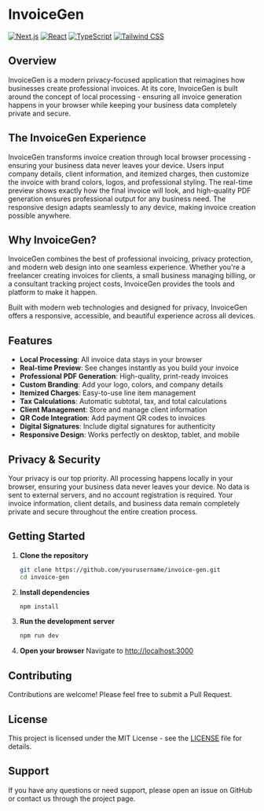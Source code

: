 # InvoiceGen

[![Next.js](https://img.shields.io/badge/Next.js-15-black?style=for-the-badge&logo=next.js)](https://nextjs.org)
[![React](https://img.shields.io/badge/React-19-blue?style=for-the-badge&logo=react)](https://reactjs.org)
[![TypeScript](https://img.shields.io/badge/TypeScript-5-blue?style=for-the-badge&logo=typescript)](https://www.typescriptlang.org)
[![Tailwind CSS](https://img.shields.io/badge/Tailwind_CSS-4.1-purple?style=for-the-badge&logo=tailwind-css)](https://tailwindcss.com)

## Overview

InvoiceGen is a modern privacy-focused application that reimagines how businesses create professional invoices. At its core, InvoiceGen is built around the concept of local processing - ensuring all invoice generation happens in your browser while keeping your business data completely private and secure.

## The InvoiceGen Experience

InvoiceGen transforms invoice creation through local browser processing - ensuring your business data never leaves your device. Users input company details, client information, and itemized charges, then customize the invoice with brand colors, logos, and professional styling. The real-time preview shows exactly how the final invoice will look, and high-quality PDF generation ensures professional output for any business need. The responsive design adapts seamlessly to any device, making invoice creation possible anywhere.

## Why InvoiceGen?

InvoiceGen combines the best of professional invoicing, privacy protection, and modern web design into one seamless experience. Whether you're a freelancer creating invoices for clients, a small business managing billing, or a consultant tracking project costs, InvoiceGen provides the tools and platform to make it happen.

Built with modern web technologies and designed for privacy, InvoiceGen offers a responsive, accessible, and beautiful experience across all devices.

## Features

- **Local Processing**: All invoice data stays in your browser
- **Real-time Preview**: See changes instantly as you build your invoice
- **Professional PDF Generation**: High-quality, print-ready invoices
- **Custom Branding**: Add your logo, colors, and company details
- **Itemized Charges**: Easy-to-use line item management
- **Tax Calculations**: Automatic subtotal, tax, and total calculations
- **Client Management**: Store and manage client information
- **QR Code Integration**: Add payment QR codes to invoices
- **Digital Signatures**: Include digital signatures for authenticity
- **Responsive Design**: Works perfectly on desktop, tablet, and mobile

## Privacy & Security

Your privacy is our top priority. All processing happens locally in your browser, ensuring your business data never leaves your device. No data is sent to external servers, and no account registration is required. Your invoice information, client details, and business data remain completely private and secure throughout the entire creation process.

## Getting Started

1. **Clone the repository**
   ```bash
   git clone https://github.com/yourusername/invoice-gen.git
   cd invoice-gen
   ```

2. **Install dependencies**
   ```bash
   npm install
   ```

3. **Run the development server**
   ```bash
   npm run dev
   ```

4. **Open your browser**
   Navigate to [http://localhost:3000](http://localhost:3000)



## Contributing

Contributions are welcome! Please feel free to submit a Pull Request.

## License

This project is licensed under the MIT License - see the [LICENSE](LICENSE) file for details.

## Support

If you have any questions or need support, please open an issue on GitHub or contact us through the project page.
